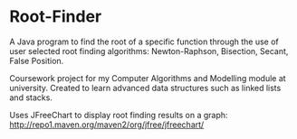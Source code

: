 # Root-Finder
A Java program to find the root of a specific function through the use of user selected root finding algorithms: Newton-Raphson, Bisection, Secant, False Position.

Coursework project for my Computer Algorithms and Modelling module at university.
Created to learn advanced data structures such as linked lists and stacks.

Uses JFreeChart to display root finding results on a graph: http://repo1.maven.org/maven2/org/jfree/jfreechart/

